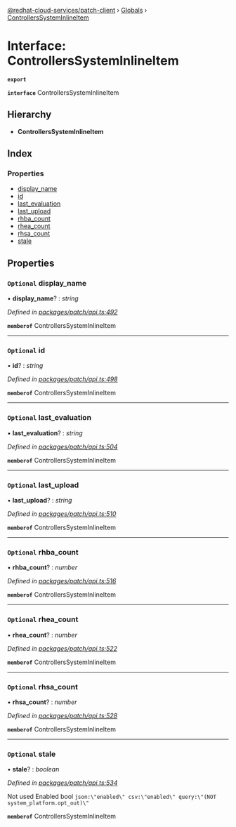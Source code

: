 [@redhat-cloud-services/patch-client](../README.md) › [Globals](../globals.md) › [ControllersSystemInlineItem](controllerssysteminlineitem.md)

# Interface: ControllersSystemInlineItem

**`export`** 

**`interface`** ControllersSystemInlineItem

## Hierarchy

* **ControllersSystemInlineItem**

## Index

### Properties

* [display_name](controllerssysteminlineitem.md#optional-display_name)
* [id](controllerssysteminlineitem.md#optional-id)
* [last_evaluation](controllerssysteminlineitem.md#optional-last_evaluation)
* [last_upload](controllerssysteminlineitem.md#optional-last_upload)
* [rhba_count](controllerssysteminlineitem.md#optional-rhba_count)
* [rhea_count](controllerssysteminlineitem.md#optional-rhea_count)
* [rhsa_count](controllerssysteminlineitem.md#optional-rhsa_count)
* [stale](controllerssysteminlineitem.md#optional-stale)

## Properties

### `Optional` display_name

• **display_name**? : *string*

*Defined in [packages/patch/api.ts:492](https://github.com/RedHatInsights/javascript-clients/blob/7cb8a69/packages/patch/api.ts#L492)*

**`memberof`** ControllersSystemInlineItem

___

### `Optional` id

• **id**? : *string*

*Defined in [packages/patch/api.ts:498](https://github.com/RedHatInsights/javascript-clients/blob/7cb8a69/packages/patch/api.ts#L498)*

**`memberof`** ControllersSystemInlineItem

___

### `Optional` last_evaluation

• **last_evaluation**? : *string*

*Defined in [packages/patch/api.ts:504](https://github.com/RedHatInsights/javascript-clients/blob/7cb8a69/packages/patch/api.ts#L504)*

**`memberof`** ControllersSystemInlineItem

___

### `Optional` last_upload

• **last_upload**? : *string*

*Defined in [packages/patch/api.ts:510](https://github.com/RedHatInsights/javascript-clients/blob/7cb8a69/packages/patch/api.ts#L510)*

**`memberof`** ControllersSystemInlineItem

___

### `Optional` rhba_count

• **rhba_count**? : *number*

*Defined in [packages/patch/api.ts:516](https://github.com/RedHatInsights/javascript-clients/blob/7cb8a69/packages/patch/api.ts#L516)*

**`memberof`** ControllersSystemInlineItem

___

### `Optional` rhea_count

• **rhea_count**? : *number*

*Defined in [packages/patch/api.ts:522](https://github.com/RedHatInsights/javascript-clients/blob/7cb8a69/packages/patch/api.ts#L522)*

**`memberof`** ControllersSystemInlineItem

___

### `Optional` rhsa_count

• **rhsa_count**? : *number*

*Defined in [packages/patch/api.ts:528](https://github.com/RedHatInsights/javascript-clients/blob/7cb8a69/packages/patch/api.ts#L528)*

**`memberof`** ControllersSystemInlineItem

___

### `Optional` stale

• **stale**? : *boolean*

*Defined in [packages/patch/api.ts:534](https://github.com/RedHatInsights/javascript-clients/blob/7cb8a69/packages/patch/api.ts#L534)*

Not used Enabled        bool       `json:\"enabled\" csv:\"enabled\" query:\"(NOT system_platform.opt_out)\"`

**`memberof`** ControllersSystemInlineItem
